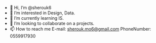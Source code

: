 - 👋 Hi, I’m @sherouk6
- 👀 I’m interested in Design, Data.
- 🌱 I’m currently learning IS.
- 💞️ I’m looking to collaborate on a projects.
- 📫 How to reach me E-mail: sherouk.mo6@gmail.com PhoneNumber: 0559917930

<!---
sherouk6/sherouk6 is a ✨ special ✨ repository because its `README.md` (this file) appears on your GitHub profile.
You can click the Preview link to take a look at your changes.
--->
